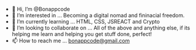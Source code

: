 - 👋 Hi, I’m @Bonappcode
- 👀 I’m interested in ... Becoming a digital nomad and fininacial freedom.
- 🌱 I’m currently learning ... HTML, CSS, JSREACT and Crypto 
- 💞️ I’m looking to collaborate on ... All of the above and anything else, if its helping me learn and helping you get stuff done, perfect!
- 📫 How to reach me ... bonappcode@gmail.com

<!---
Bonappcode/Bonappcode is a ✨ special ✨ repository because its `README.md` (this file) appears on your GitHub profile.
You can click the Preview link to take a look at your changes.
--->
